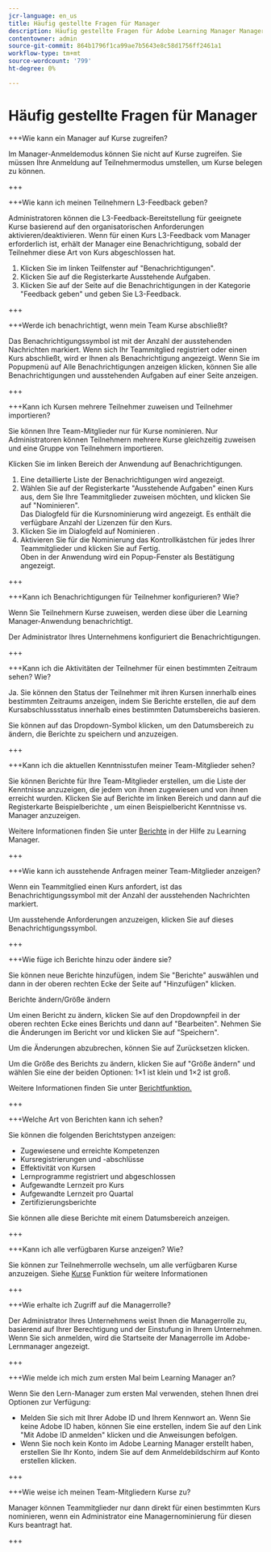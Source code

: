 ```yaml
---
jcr-language: en_us
title: Häufig gestellte Fragen für Manager
description: Häufig gestellte Fragen für Adobe Learning Manager Manager
contentowner: admin
source-git-commit: 864b1796f1ca99ae7b5643e8c58d1756ff2461a1
workflow-type: tm+mt
source-wordcount: '799'
ht-degree: 0%

---
```




# Häufig gestellte Fragen für Manager

+++Wie kann ein Manager auf Kurse zugreifen?

Im Manager-Anmeldemodus können Sie nicht auf Kurse zugreifen. Sie müssen Ihre Anmeldung auf Teilnehmermodus umstellen, um Kurse belegen zu können.

+++

+++Wie kann ich meinen Teilnehmern L3-Feedback geben?

Administratoren können die L3-Feedback-Bereitstellung für geeignete Kurse basierend auf den organisatorischen Anforderungen aktivieren/deaktivieren. Wenn für einen Kurs L3-Feedback vom Manager erforderlich ist, erhält der Manager eine Benachrichtigung, sobald der Teilnehmer diese Art von Kurs abgeschlossen hat.

1. Klicken Sie im linken Teilfenster auf &quot;Benachrichtigungen&quot;.
1. Klicken Sie auf die Registerkarte Ausstehende Aufgaben.
1. Klicken Sie auf der Seite auf die Benachrichtigungen in der Kategorie &quot;Feedback geben&quot; und geben Sie L3-Feedback.

+++

+++Werde ich benachrichtigt, wenn mein Team Kurse abschließt?

Das Benachrichtigungssymbol ist mit der Anzahl der ausstehenden Nachrichten markiert. Wenn sich Ihr Teammitglied registriert oder einen Kurs abschließt, wird er Ihnen als Benachrichtigung angezeigt. Wenn Sie im Popupmenü auf Alle Benachrichtigungen anzeigen klicken, können Sie alle Benachrichtigungen und ausstehenden Aufgaben auf einer Seite anzeigen.

+++

+++Kann ich Kursen mehrere Teilnehmer zuweisen und Teilnehmer importieren?

Sie können Ihre Team-Mitglieder nur für Kurse nominieren. Nur Administratoren können Teilnehmern mehrere Kurse gleichzeitig zuweisen und eine Gruppe von Teilnehmern importieren.

Klicken Sie im linken Bereich der Anwendung auf Benachrichtigungen.

1. Eine detaillierte Liste der Benachrichtigungen wird angezeigt.
1. Wählen Sie auf der Registerkarte &quot;Ausstehende Aufgaben&quot; einen Kurs aus, dem Sie Ihre Teammitglieder zuweisen möchten, und klicken Sie auf &quot;Nominieren&quot;.\
   Das Dialogfeld für die Kursnominierung wird angezeigt. Es enthält die verfügbare Anzahl der Lizenzen für den Kurs.
1. Klicken Sie im Dialogfeld auf Nominieren .
1. Aktivieren Sie für die Nominierung das Kontrollkästchen für jedes Ihrer Teammitglieder und klicken Sie auf Fertig.\
   Oben in der Anwendung wird ein Popup-Fenster als Bestätigung angezeigt.

+++

+++Kann ich Benachrichtigungen für Teilnehmer konfigurieren? Wie?

Wenn Sie Teilnehmern Kurse zuweisen, werden diese über die Learning Manager-Anwendung benachrichtigt.

Der Administrator Ihres Unternehmens konfiguriert die Benachrichtigungen.

+++

+++Kann ich die Aktivitäten der Teilnehmer für einen bestimmten Zeitraum sehen? Wie?

Ja. Sie können den Status der Teilnehmer mit ihren Kursen innerhalb eines bestimmten Zeitraums anzeigen, indem Sie Berichte erstellen, die auf dem Kursabschlussstatus innerhalb eines bestimmten Datumsbereichs basieren.

Sie können auf das Dropdown-Symbol klicken, um den Datumsbereich zu ändern, die Berichte zu speichern und anzuzeigen.

+++

+++Kann ich die aktuellen Kenntnisstufen meiner Team-Mitglieder sehen?

Sie können Berichte für Ihre Team-Mitglieder erstellen, um die Liste der Kenntnisse anzuzeigen, die jedem von ihnen zugewiesen und von ihnen erreicht wurden. Klicken Sie auf Berichte im linken Bereich und dann auf die Registerkarte Beispielberichte , um einen Beispielbericht Kenntnisse vs. Manager anzuzeigen.

Weitere Informationen finden Sie unter [Berichte](feature-summary/reports.md) in der Hilfe zu Learning Manager.

+++

+++Wie kann ich ausstehende Anfragen meiner Team-Mitglieder anzeigen?

Wenn ein Teammitglied einen Kurs anfordert, ist das Benachrichtigungssymbol mit der Anzahl der ausstehenden Nachrichten markiert.

Um ausstehende Anforderungen anzuzeigen, klicken Sie auf dieses Benachrichtigungssymbol.

+++

+++Wie füge ich Berichte hinzu oder ändere sie?

Sie können neue Berichte hinzufügen, indem Sie &quot;Berichte&quot; auswählen und dann in der oberen rechten Ecke der Seite auf &quot;Hinzufügen&quot; klicken.

Berichte ändern/Größe ändern

Um einen Bericht zu ändern, klicken Sie auf den Dropdownpfeil in der oberen rechten Ecke eines Berichts und dann auf &quot;Bearbeiten&quot;. Nehmen Sie die Änderungen im Bericht vor und klicken Sie auf &quot;Speichern&quot;.

Um die Änderungen abzubrechen, können Sie auf Zurücksetzen klicken.

Um die Größe des Berichts zu ändern, klicken Sie auf &quot;Größe ändern&quot; und wählen Sie eine der beiden Optionen: 1×1 ist klein und 1×2 ist groß.

Weitere Informationen finden Sie unter  [Berichtfunktion.](feature-summary/reports.md)

+++

+++Welche Art von Berichten kann ich sehen?

Sie können die folgenden Berichtstypen anzeigen:

* Zugewiesene und erreichte Kompetenzen
* Kursregistrierungen und -abschlüsse
* Effektivität von Kursen
* Lernprogramme registriert und abgeschlossen
* Aufgewandte Lernzeit pro Kurs
* Aufgewandte Lernzeit pro Quartal
* Zertifizierungsberichte

Sie können alle diese Berichte mit einem Datumsbereich anzeigen.

+++

+++Kann ich alle verfügbaren Kurse anzeigen? Wie?

Sie können zur Teilnehmerrolle wechseln, um alle verfügbaren Kurse anzuzeigen. Siehe  [Kurse](../learners/feature-summary/courses.md) Funktion für weitere Informationen

+++

+++Wie erhalte ich Zugriff auf die Managerrolle?

Der Administrator Ihres Unternehmens weist Ihnen die Managerrolle zu, basierend auf Ihrer Berechtigung und der Einstufung in Ihrem Unternehmen. Wenn Sie sich anmelden, wird die Startseite der Managerrolle im Adobe-Lernmanager angezeigt.

+++

+++Wie melde ich mich zum ersten Mal beim Learning Manager an?

Wenn Sie den Lern-Manager zum ersten Mal verwenden, stehen Ihnen drei Optionen zur Verfügung:

* Melden Sie sich mit Ihrer Adobe ID und Ihrem Kennwort an. Wenn Sie keine Adobe ID haben, können Sie eine erstellen, indem Sie auf den Link &quot;Mit Adobe ID anmelden&quot; klicken und die Anweisungen befolgen.
* Wenn Sie noch kein Konto im Adobe Learning Manager erstellt haben, erstellen Sie Ihr Konto, indem Sie auf dem Anmeldebildschirm auf Konto erstellen klicken.

+++

+++Wie weise ich meinen Team-Mitgliedern Kurse zu?

Manager können Teammitglieder nur dann direkt für einen bestimmten Kurs nominieren, wenn ein Administrator eine Managernominierung für diesen Kurs beantragt hat.

+++
